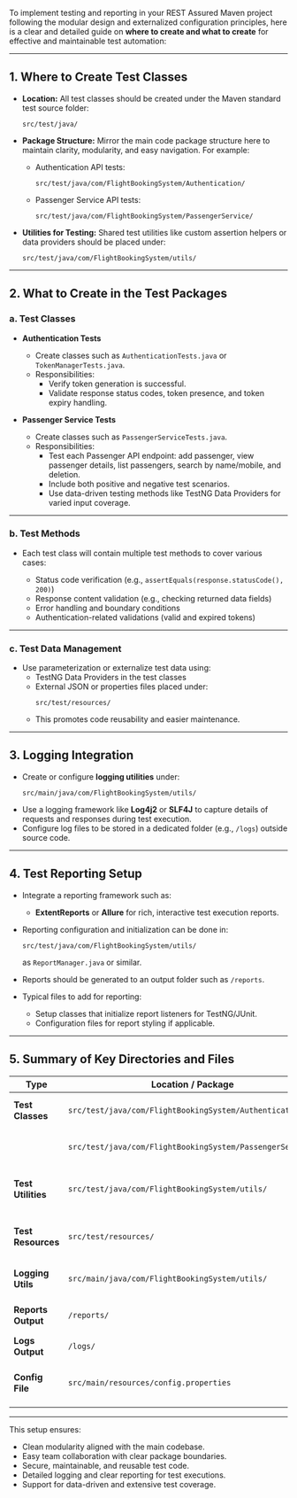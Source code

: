 To implement testing and reporting in your REST Assured Maven project following the modular design and externalized configuration principles, here is a clear and detailed guide on **where to create and what to create** for effective and maintainable test automation:

***

## 1. Where to Create Test Classes

- **Location:** All test classes should be created under the Maven standard test source folder:
  ```
  src/test/java/
  ```
  
- **Package Structure:** Mirror the main code package structure here to maintain clarity, modularity, and easy navigation. For example:

  - Authentication API tests:
    ```
    src/test/java/com/FlightBookingSystem/Authentication/
    ```
    
  - Passenger Service API tests:
    ```
    src/test/java/com/FlightBookingSystem/PassengerService/
    ```

- **Utilities for Testing:** Shared test utilities like custom assertion helpers or data providers should be placed under:
  ```
  src/test/java/com/FlightBookingSystem/utils/
  ```

***

## 2. What to Create in the Test Packages

### a. Test Classes

- **Authentication Tests**
  - Create classes such as `AuthenticationTests.java` or `TokenManagerTests.java`.
  - Responsibilities:
    - Verify token generation is successful.
    - Validate response status codes, token presence, and token expiry handling.

- **Passenger Service Tests**
  - Create classes such as `PassengerServiceTests.java`.
  - Responsibilities:
    - Test each Passenger API endpoint: add passenger, view passenger details, list passengers, search by name/mobile, and deletion.
    - Include both positive and negative test scenarios.
    - Use data-driven testing methods like TestNG Data Providers for varied input coverage.
  
***

### b. Test Methods

- Each test class will contain multiple test methods to cover various cases:
  
  - Status code verification (e.g., `assertEquals(response.statusCode(), 200)`)
  - Response content validation (e.g., checking returned data fields)
  - Error handling and boundary conditions
  - Authentication-related validations (valid and expired tokens)

***

### c. Test Data Management

- Use parameterization or externalize test data using:
  - TestNG Data Providers in the test classes
  - External JSON or properties files placed under:
    ```
    src/test/resources/
    ```
  - This promotes code reusability and easier maintenance.

***

## 3. Logging Integration

- Create or configure **logging utilities** under:
  ```
  src/main/java/com/FlightBookingSystem/utils/
  ```
- Use a logging framework like **Log4j2** or **SLF4J** to capture details of requests and responses during test execution.
- Configure log files to be stored in a dedicated folder (e.g., `/logs`) outside source code.

***

## 4. Test Reporting Setup

- Integrate a reporting framework such as:

  - **ExtentReports** or **Allure** for rich, interactive test execution reports.

- Reporting configuration and initialization can be done in:

  ```
  src/test/java/com/FlightBookingSystem/utils/
  ```

  as `ReportManager.java` or similar.

- Reports should be generated to an output folder such as `/reports`.

- Typical files to add for reporting:
  - Setup classes that initialize report listeners for TestNG/JUnit.
  - Configuration files for report styling if applicable.

***

## 5. Summary of Key Directories and Files

| Type                 | Location / Package                                                     | Purpose                                              |
|----------------------|-----------------------------------------------------------------------|------------------------------------------------------|
| **Test Classes**     | `src/test/java/com/FlightBookingSystem/Authentication/`              | Authentication API test scenarios                    |
|                      | `src/test/java/com/FlightBookingSystem/PassengerService/`            | Passenger API test scenarios                         |
| **Test Utilities**   | `src/test/java/com/FlightBookingSystem/utils/`                        | Test helpers like data providers, assertion utils   |
| **Test Resources**   | `src/test/resources/`                                                 | External test data files (JSON, properties)         |
| **Logging Utils**    | `src/main/java/com/FlightBookingSystem/utils/`                        | Log configuration and utilities                      |
| **Reports Output**   | `/reports/`                                                          | Generated test execution reports                      |
| **Logs Output**      | `/logs/`                                                             | Test execution logs                                  |
| **Config File**      | `src/main/resources/config.properties`                               | API endpoints, credentials (externalized configuration) |

***

This setup ensures:

- Clean modularity aligned with the main codebase.
- Easy team collaboration with clear package boundaries.
- Secure, maintainable, and reusable test code.
- Detailed logging and clear reporting for test executions.
- Support for data-driven and extensive test coverage.
